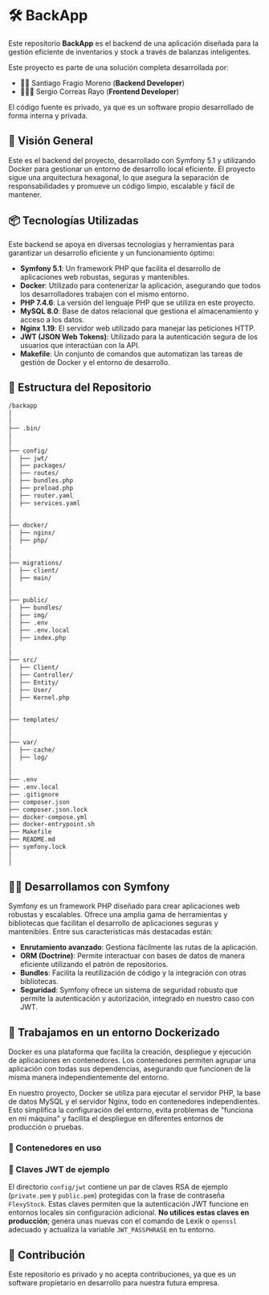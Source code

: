 # 🛠️ BackApp

Este repositorio **BackApp** es el backend de una aplicación diseñada para la gestión eficiente de inventarios y stock a través de balanzas inteligentes.

Este proyecto es parte de una solución completa desarrollada por:

- 🙋🏻 Santiago Fragio Moreno (**Backend Developer**)
- 🙋🏻‍♂️ Sergio Correas Rayo (**Frontend Developer**)

El código fuente es privado, ya que es un software propio desarrollado de forma interna y privada.

## 🚀 Visión General

Este es el backend del proyecto, desarrollado con Symfony 5.1 y utilizando Docker para gestionar un entorno de desarrollo local eficiente. El proyecto sigue una arquitectura hexagonal, lo que asegura la separación de responsabilidades y promueve un código limpio, escalable y fácil de mantener.

## 📦 Tecnologías Utilizadas

Este backend se apoya en diversas tecnologías y herramientas para garantizar un desarrollo eficiente y un funcionamiento óptimo:

- **Symfony 5.1**: Un framework PHP que facilita el desarrollo de aplicaciones web robustas, seguras y mantenibles.
- **Docker**: Utilizado para contenerizar la aplicación, asegurando que todos los desarrolladores trabajen con el mismo entorno.
- **PHP 7.4.6**: La versión del lenguaje PHP que se utiliza en este proyecto.
- **MySQL 8.0**: Base de datos relacional que gestiona el almacenamiento y acceso a los datos.
- **Nginx 1.19**: El servidor web utilizado para manejar las peticiones HTTP.
- **JWT (JSON Web Tokens)**: Utilizado para la autenticación segura de los usuarios que interactúan con la API.
- **Makefile**: Un conjunto de comandos que automatizan las tareas de gestión de Docker y el entorno de desarrollo.

## 📂 Estructura del Repositorio

```bash
/backapp
│
│
├── .bin/                    
│
│
├── config/
│  ├── jwt/
│  ├── packages/
│  ├── routes/
│  ├── bundles.php
│  ├── preload.php
│  ├── router.yaml
│  ├── services.yaml
│
│
├── docker/
│  ├── nginx/
│  ├── php/
│
│
├── migrations/
│  ├── client/
│  ├── main/
│
│
├── public/
│  ├── bundles/
│  ├── img/
│  ├── .env
│  ├── .env.local
│  ├── index.php
│
│
├── src/
│  ├── Client/
│  ├── Controller/
│  ├── Entity/
│  ├── User/
│  ├── Kernel.php
│
│
├── templates/
│
│
├── var/
│  ├── cache/
│  ├── log/
│
│
├── .env
├── .env.local
├── .gitignore
├── composer.json
├── composer.json.lock
├── docker-compose.yml
├── docker-entrypoint.sh
├── Makefile
├── README.md
├── symfony.lock
│
│
```

## 🧑‍💻 Desarrollamos con Symfony

Symfony es un framework PHP diseñado para crear aplicaciones web robustas y escalables. Ofrece una amplia gama de herramientas y bibliotecas que facilitan el desarrollo de aplicaciones seguras y mantenibles. Entre sus características más destacadas están:

- **Enrutamiento avanzado**: Gestiona fácilmente las rutas de la aplicación.
- **ORM (Doctrine)**: Permite interactuar con bases de datos de manera eficiente utilizando el patrón de repositorios.
- **Bundles**: Facilita la reutilización de código y la integración con otras bibliotecas.
- **Seguridad**: Symfony ofrece un sistema de seguridad robusto que permite la autenticación y autorización, integrado en nuestro caso con JWT.

## 🐳 Trabajamos en un entorno Dockerizado

Docker es una plataforma que facilita la creación, despliegue y ejecución de aplicaciones en contenedores. Los contenedores permiten agrupar una aplicación con todas sus dependencias, asegurando que funcionen de la misma manera independientemente del entorno.

En nuestro proyecto, Docker se utiliza para ejecutar el servidor PHP, la base de datos MySQL y el servidor Nginx, todo en contenedores independientes. Esto simplifica la configuración del entorno, evita problemas de "funciona en mi máquina" y facilita el despliegue en diferentes entornos de producción o pruebas.


### 🧱 Contenedores en uso

### 🔐 Claves JWT de ejemplo

El directorio `config/jwt` contiene un par de claves RSA de ejemplo
(`private.pem` y `public.pem`) protegidas con la frase de contraseña
`FlexyStock`. Estas claves permiten que la autenticación JWT funcione en
entornos locales sin configuración adicional. **No utilices estas claves en
producción**; genera unas nuevas con el comando de Lexik o `openssl`
adecuado y actualiza la variable `JWT_PASSPHRASE` en tu entorno.

## 🚫 Contribución

Este repositorio es privado y no acepta contribuciones, ya que es un software propietario en desarrollo para nuestra futura empresa.
